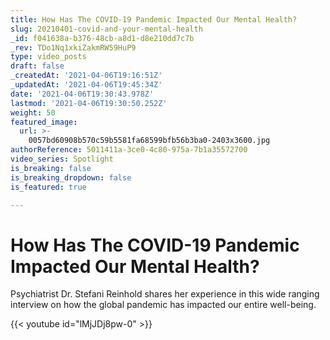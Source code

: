 ```yaml
---
title: How Has The COVID-19 Pandemic Impacted Our Mental Health?
slug: 20210401-covid-and-your-mental-health
_id: f041638a-b376-48cb-a8d1-d8e210dd7c7b
_rev: TDo1Nq1xkiZakmRW59HuP9
type: video_posts
draft: false
_createdAt: '2021-04-06T19:16:51Z'
_updatedAt: '2021-04-06T19:45:34Z'
date: '2021-04-06T19:30:43.978Z'
lastmod: '2021-04-06T19:30:50.252Z'
weight: 50
featured_image:
  url: >-
    0057bd60908b570c59b5581fa68599bfb56b3ba0-2403x3600.jpg
authorReference: 5011411a-3ce0-4c80-975a-7b1a35572700
video_series: Spotlight
is_breaking: false
is_breaking_dropdown: false
is_featured: true

---
```

# How Has The COVID-19 Pandemic Impacted Our Mental Health?

Psychiatrist Dr. Stefani Reinhold shares her experience in this wide ranging interview on how the global pandemic has impacted our entire well-being.



{{< youtube id="lMjJDj8pw-0" >}}